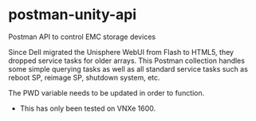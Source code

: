 # postman-unity-api
Postman API to control EMC storage devices

Since Dell migrated the Unisphere WebUI from Flash to HTML5, they dropped service tasks for older arrays.
This Postman collection handles some simple querying tasks as well as all standard service tasks such as reboot SP, reimage SP, shutdown system, etc.

The PWD variable needs to be updated in order to function.

* This has only been tested on VNXe 1600.
